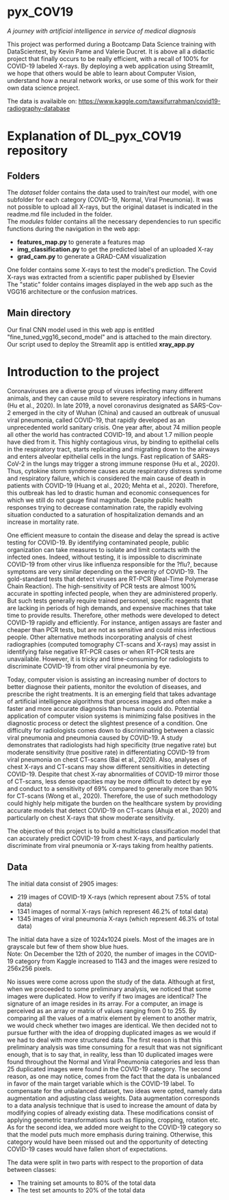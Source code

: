 # pyx_COV19
<em>A journey with artificial intelligence in service of medical diagnosis</em>

This project was performed during a Bootcamp Data Science training with DataScientest, by Kevin Pame and Valerie Ducret. It is above all a didactic project that finally occurs to be really efficient, with a recall of 100% for COVID-19 labeled X-rays. 
By deploying a web application using Streamlit, we hope that others would be able to learn about Computer Vision, understand how a neural network works, or use some of this work for their own data science project.

The data is availaible on: https://www.kaggle.com/tawsifurrahman/covid19-radiography-database

# Explanation of DL_pyx_COV19 repository

## Folders

The <em>dataset</em> folder contains the data used to train/test our model, with one subfolder for each category (COVID-19, Normal, Viral Pneumonia). It was not possible to upload all X-rays, but the original dataset is indicated in the readme.md file included in the folder.
\
The <em>modules</em> folder contains all the necessary dependencies to run specific functions during the navigation in the web app:

  - <strong>features_map.py</strong> to generate a features map 
  - <strong>img_classification.py</strong> to get the predicted label of an uploaded X-ray
  - <strong>grad_cam.py</strong> to generate a GRAD-CAM visualization

One folder contains some X-rays to test the model's prediction. The Covid X-rays was extracted from a scientific paper published by Elsevier
\
The "static" folder contains images displayed in the web app such as the VGG16 architecture or the confusion matrices.

## Main directory

Our final CNN model used in this web app is entitled "fine_tuned_vgg16_second_model" and is attached to the main directory.
\
Our script used to deploy the Streamlit app is entitled <strong>xray_app.py</strong>

# Introduction to the project

Coronaviruses are a diverse group of viruses infecting many different animals, and they can cause mild to severe respiratory infections in humans (Hu et al., 2020). In late 2019, a novel coronavirus designated as SARS-Cov-2 emerged in the city of Wuhan (China) and caused an outbreak of unusual viral pneumonia, called COVID-19, that rapidly developed as an unprecedented world sanitary crisis. One year after, about 74 million people all other the world has contracted COVID-19, and about 1.7 million people have died from it. This highly contagious virus, by binding to epithelial cells in the respiratory tract, starts replicating and migrating down to the airways and enters alveolar epithelial cells in the lungs. Fast replication of SARS-CoV-2 in the lungs may trigger a strong immune response (Hu et al., 2020). Thus, cytokine storm syndrome causes acute respiratory distress syndrome and respiratory failure, which is considered the main cause of death in patients with COVID-19 (Huang et al., 2020; Mehta et al., 2020). Therefore, this outbreak has led to drastic human and economic consequences for which we still do not gauge final magnitude. Despite public health responses trying to decrease contamination rate, the rapidly evolving situation conducted to a saturation of hospitalization demands and an increase in mortality rate.


  One efficient measure to contain the disease and delay the spread is active testing for COVID-19. By identifying contaminated people, public organization can take measures to isolate and limit contacts with the infected ones. Indeed, without testing, it is impossible to discriminate COVID-19 from other virus like influenza responsible for the ?flu?, because symptoms are very similar depending on the severity of COVID-19. The gold-standard tests that detect viruses are RT-PCR (Real-Time Polymerase Chain Reaction). The high-sensitivity of PCR tests are almost 100% accurate in spotting infected people, when they are administered properly. But such tests generally require trained personnel, specific reagents that are lacking in periods of high demands, and expensive machines that take time to provide results. Therefore, other methods were developed to detect COVID-19 rapidly and efficiently. For instance, antigen assays are faster and cheaper than PCR tests, but are not as sensitive and could miss infectious people. Other alternative methods incorporating analysis of chest radiographies (computed tomography CT-scans and X-rays) may assist in identifying false negative RT-PCR cases or when RT-PCR tests are unavailable. However, it is tricky and time-consuming for radiologists to discriminate COVID-19 from other viral pneumonia by eye.
  

  Today, computer vision is assisting an increasing number of doctors to better diagnose their patients, monitor the evolution of diseases, and prescribe the right treatments. It is an emerging field that takes advantage of artificial intelligence algorithms that process images and often make a faster and more accurate diagnosis than humans could do. Potential application of computer vision systems is minimizing false positives in the diagnostic process or detect the slightest presence of a condition. One difficulty for radiologists comes down to discriminating between a classic viral pneumonia and pneumonia caused by COVID-19. A study demonstrates that radiologists had high specificity (true negative rate) but moderate sensitivity (true positive rate) in differentiating COVID-19 from viral pneumonia on chest CT-scans (Bai et al., 2020). Also, analyses of chest X-rays and CT-scans may show different sensitivities in detecting COVID-19. Despite that chest X-ray abnormalities of COVID-19 mirror those of CT-scans, less dense opacities may be more difficult to detect by eye and conduct to a sensitivity of 69% compared to generally more than 90% for CT-scans (Wong et al., 2020). Therefore, the use of such methodology could highly help mitigate the burden on the healthcare system by providing accurate models that detect COVID-19 on CT-scans (Ahuja et al., 2020) and particularly on chest X-rays that show moderate sensitivity.


  The objective of this project is to build a multiclass classification model that can accurately predict COVID-19 from chest X-rays, and particularly discriminate from viral pneumonia or X-rays taking from healthy patients.
  

## Data

The initial data consist of 2905 images:

  -	219 images of COVID-19 X-rays (which represent about 7.5% of total data)
  -	1341 images of normal X-rays (which represent 46.2% of total data)
  -	1345 images of viral pneumonia X-rays (which represent 46.3% of total data)

The initial data have a size of 1024x1024 pixels. Most of the images are in grayscale but few of them show blue hues.
\
Note: On December the 12th of 2020, the number of images in the COVID-19 category from Kaggle increased to 1143 and the images were resized to 256x256 pixels.

No issues were come across upon the study of the data. Although at first, when we proceeded to some preliminary analysis, we noticed that some images were duplicated. How to verify if two images are identical? The signature of an image resides in its array. For a computer, an image is perceived as an array or matrix of values ranging from 0 to 255. By comparing all the values of a matrix element by element to another matrix, we would check whether two images are identical.
We then decided not to pursue further with the idea of dropping duplicated images as we would if we had to deal with more structured data. The first reason is that this preliminary analysis was time consuming for a result that was not significant enough, that is to say that, in reality, less than 10 duplicated images were found throughout the Normal and Viral Pneumonia categories and less than 25 duplicated images were found in the COVID-19 category.
The second reason, as one may notice, comes from the fact that the data is unbalanced in favor of the main target variable which is the COVID-19 label. To compensate for the unbalanced dataset, two ideas were opted, namely data augmentation and adjusting class weights.
Data augmentation corresponds to a data analysis technique that is used to increase the amount of data by modifying copies of already existing data. These modifications consist of applying geometric transformations such as flipping, cropping, rotation etc. As for the second idea, we added more weight to the COVID-19 category so that the model puts much more emphasis during training. Otherwise, this category would have been missed out and the opportunity of detecting COVID-19 cases would have fallen short of expectations.

The data were split in two parts with respect to the proportion of data between classes:
-	The training set amounts to 80% of the total data
-	The test set amounts to 20% of the total data
